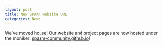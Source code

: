 ```yaml
---
layout: post
title: New SPAAM website URL
categories: News
---
```


We've moved house! Our website and project pages are now hosted under the moniker: [spaam-community.github.io](https://spaam-community.github.io)!
